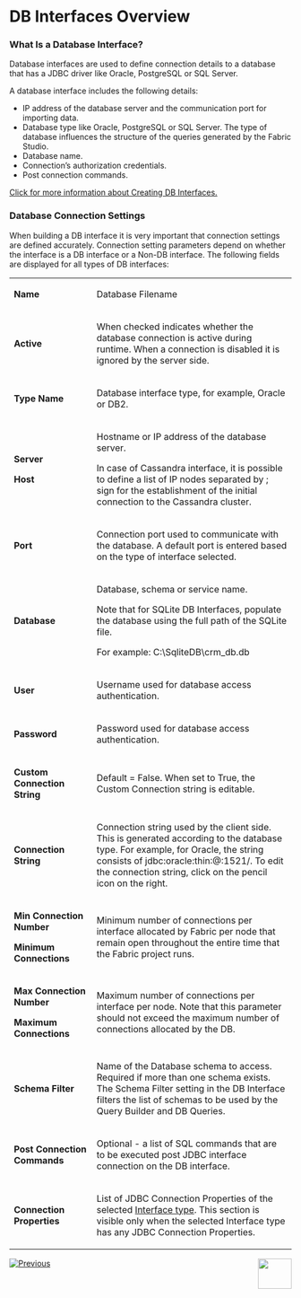 # DB Interfaces Overview

### What Is a Database Interface?

Database interfaces are used to define connection details to a database that has a JDBC driver like Oracle, PostgreSQL or SQL Server.

A database interface includes the following details:
* IP address of the database server and the communication port for importing data.
* Database type like Oracle, PostgreSQL or SQL Server. The type of database influences the structure of the queries generated by the Fabric Studio.
* Database name.
* Connection’s authorization credentials.
* Post connection commands.

[Click for more information about Creating DB Interfaces.](/articles/05_DB_interfaces/04_creating_a_new_database_interface.md)


### Database Connection Settings

When building a DB interface it is very important that connection settings are defined accurately. Connection setting parameters depend on whether the interface is a DB interface or a Non-DB interface. 
The following fields are displayed for all types of DB interfaces: 

<table width="643">
<tbody>
<tr>
<td width="200pxl">
<p><strong>Name</strong></p>
</td>
<td width="700pxl">
<p>Database Filename</p>
</td>
</tr>
<tr>
<td width="210">
<p><strong>Active</strong></p>
</td>
<td width="433">
<p>When checked indicates whether the database connection is active during runtime. When a connection is disabled it is ignored by the server side.</p>
</td>
</tr>
<tr>
<td width="210">
<p><strong>Type Name</strong></p>
</td>
<td width="433">
<p>Database interface type, for example, Oracle or DB2.</p>
</td>
</tr>
<tr>
<td width="210">
<p><strong>Server</strong></p>
<p><strong>Host</strong></p>
</td>
<td width="433">
<p>Hostname or IP address of the database server.</p>
<p>In case of Cassandra interface, it is possible to define a list of IP nodes separated by ; sign for the establishment of the initial connection to the Cassandra cluster.</p>
</td>
</tr>
<tr>
<td width="210">
<p><strong>Port</strong></p>
</td>
<td width="433">
<p>Connection port used to communicate with the database. A default port is entered based on the type of interface selected.</p>
</td>
</tr>
<tr>
<td width="210">
<p><strong>Database</strong></p>
</td>
<td width="433">
<p>Database, schema or service name.</p>
<p>Note that for SQLite DB Interfaces, populate the database using the full path of the SQLite file.</p>
<p>For example: C:\SqliteDB\crm_db.db</p>
</td>
</tr>
<tr>
<td width="210">
<p><strong>User</strong></p>
</td>
<td width="433">
<p>Username used for database access authentication.</p>
</td>
</tr>
<tr>
<td width="210">
<p><strong>Password</strong></p>
</td>
<td width="433">
<p>Password used for database access authentication.</p>
</td>
</tr>
<studio>
<tr>
<td width="210">
<p><strong>Custom Connection String</strong></p>
</td>
<td width="433">
<p>Default = False. When set to True, the Custom Connection string is editable.</p>
</td>
</tr>
  </studio>
<tr>
<td width="210">
<p><strong>Connection String</strong></p>
</td>
<td width="433">
<p>Connection string used by the client side. This is generated according to the database type. For example, for Oracle, the string consists of jdbc:oracle:thin:@:1521/. To edit the connection string, click on the pencil icon on the right.</p>
</td>
</tr>
<tr>
<td width="210">
<p><strong>Min Connection Number</strong></p>
<p><strong>Minimum Connections</strong></p>
</td>
<td width="433">
<p>Minimum number of connections per interface allocated by Fabric per node that remain open throughout the entire time that the Fabric project runs.</p>
</td>
</tr>
<tr>
<td width="210">
<p><strong>Max Connection Number</strong></p>
<p><strong>Maximum Connections</strong></p>
</td>
<td width="433">
<p>Maximum number of connections per interface per node. Note that this parameter should not exceed the maximum number of connections allocated by the DB.</p>
</td>
</tr>
 <studio>
<tr>
<td width="210">
<h4>Schema Filter</h4>
</td>
<td width="433">
<p>Name of the Database schema to access. Required if more than one schema exists. The Schema Filter setting in the DB Interface filters the list of schemas to be used by the Query Builder and DB Queries.</p>
</td>
</tr>
</studio>
<tr>
<td width="210">
<h4>Post Connection Commands</h4>
</td>
<td width="433">
<p>Optional - a list of SQL commands that are to be executed post JDBC interface connection on the DB interface.</p>
</td>
</tr>
<tr>
<td width="210">
<h4>Connection Properties</h4>
</td>
<td width="433">
<p>List of JDBC Connection Properties of the selected <a href="10_database_types.md">Interface type</a>. This section is visible only when the selected Interface type has any JDBC Connection Properties.</p>
</td>
</tr>
</tbody>
</table>








[![Previous](/articles/images/Previous.png)](/articles/05_DB_interfaces/02_interfaces_source_analysis_guidelines.md)[<img align="right" width="60" height="54" src="/articles/images/Next.png">](/articles/05_DB_interfaces/04_creating_a_new_database_interface.md)
